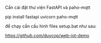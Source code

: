 Cần cài đặt thư viện FastAPI và paho-mqtt

pip install fastapi uvicorn paho-mqtt

để chạy cần cấu hình files setup.bat như sau:

https://github.com/duycop/web-iot-demo
